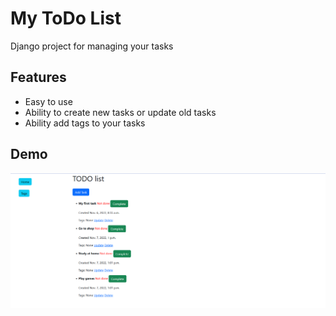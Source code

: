 # My ToDo List 

Django project for managing your tasks

## Features

* Easy to use
* Ability to create new tasks or update old tasks
* Ability add tags to your tasks

## Demo

![TODO list Interface](demo.png)
